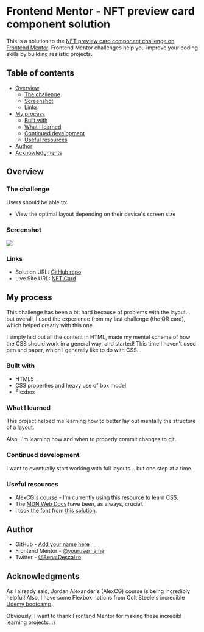 # Frontend Mentor - NFT preview card component solution

This is a solution to the [NFT preview card component challenge on Frontend Mentor](https://www.frontendmentor.io/challenges/nft-preview-card-component-SbdUL_w0U). Frontend Mentor challenges help you improve your coding skills by building realistic projects. 

## Table of contents

- [Overview](#overview)
  - [The challenge](#the-challenge)
  - [Screenshot](#screenshot)
  - [Links](#links)
- [My process](#my-process)
  - [Built with](#built-with)
  - [What I learned](#what-i-learned)
  - [Continued development](#continued-development)
  - [Useful resources](#useful-resources)
- [Author](#author)
- [Acknowledgments](#acknowledgments)


## Overview

### The challenge

Users should be able to:

- View the optimal layout depending on their device's screen size

### Screenshot

![](images/screenshot.jpg)

### Links

- Solution URL: [GitHub repo](https://github.com/bdescalzo/nftcard-frontendmentor)
- Live Site URL: [NFT Card](https://bdescalzo.github.io/nftcard-frontendmentor/)

## My process

This challenge has been a bit hard because of problems with the layout... but overall, I used the experience from my last challenge (the QR card), which helped greatly with this one.

I simply laid out all the content in HTML, made my mental scheme of how the CSS should work in a general way, and started! This time I haven't used pen and paper, which I generally like to do with CSS...

### Built with

- HTML5
- CSS properties and heavy use of box model
- Flexbox

### What I learned

This project helped me learning how to better lay out mentally the structure of a layout.

Also, I'm learning how and when to properly commit changes to git.

### Continued development

I want to eventually start working with full layouts... but one step at a time.

### Useful resources

- [AlexCG's course](https://www.youtube.com/watch?v=WfDqFArJnYA) - I'm currently using this resource to learn CSS.
- The [MDN Web Docs](https://developer.mozilla.org/) have been, as always, crucial.
- I took the font from [this solution](https://jazzy-swan-796ba6.netlify.app/).
## Author

- GitHub - [Add your name here](https://www.github.com/bdescalzo/)
- Frontend Mentor - [@yourusername](https://www.frontendmentor.io/profile/bdescalzo)
- Twitter - [@BenatDescalzo](https://www.twitter.com/benatdescalzo)

## Acknowledgments

As I already said, Jordan Alexander's (AlexCG) course is being incredibly helpful! Also, I have some Flexbox notions from Colt Steele's incredible [Udemy bootcamp](https://www.udemy.com/course/the-web-developer-bootcamp/).

Obviously, I want to thank Frontend Mentor for making these incredibl learning projects. :)